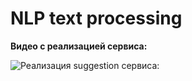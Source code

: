 # NLP text processing
**Видео с реализацией сервиса:**

![Реализация suggestion сервиса:](https://github.com/Doranastasia/nlp_text_processing/blob/main/suggestion%20video.gif)
